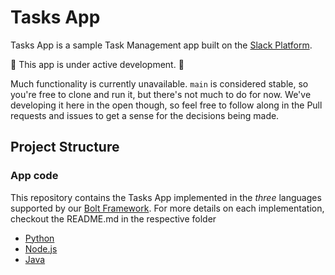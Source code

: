# Tasks App

Tasks App is a sample Task Management app built on the [Slack Platform](https://api.slack.com). 

🚨 This app is under active development. 🚨

Much functionality is currently unavailable. `main` is considered stable, so you're free to clone and run it, but there's not much to do for now. We've developing it here in the open though, so feel free to follow along in the Pull requests and issues to get a sense for the decisions being made.

## Project Structure

### App code

This repository contains the Tasks App implemented in the *three* languages supported by our [Bolt Framework](https://api.slack.com/tools/bolt). For more details on each implementation, checkout the README.md in the respective folder

- [Python](./python/README.md)
- [Node.js](./nodejs/README.md)
- [Java](./java/README.md)
